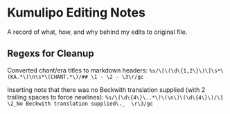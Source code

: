 # Kumulipo Editing Notes

A record of what, how, and why behind my edits to original file.

## Regexs for Cleanup

Converted chant/era titles to markdown headers:
`%s/\[\(\d\{1,2\}\)\]\s*\(KA.*\)\n\s*\(CHANT.*\)/## \1 - \2 - \3\r/gc`

Inserting note that there was no Beckwith translation supplied
(with 2 trailing spaces to force newlines):
`%s/\(\d\{4\}\..*\)\(\n\)\(\d\{4\}\)/\1  \2_No Beckwith translation supplied\._  \r\3/gc`
